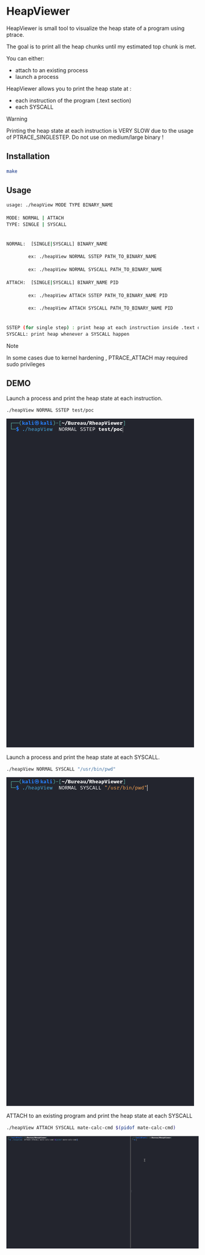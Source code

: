 # HeapViewer

HeapViewer is small tool to visualize the heap state of a program using ptrace. 

The goal is to print all the heap chunks until my estimated top chunk is met.

You can either:
- attach to an existing process 
- launch a process 

HeapViewer allows you to print the heap state at :
- each instruction of the program (.text section)
- each SYSCALL 


> [!WARNING]  
> Printing the heap state at each instruction is VERY SLOW due to the usage of PTRACE_SINGLESTEP. Do not use on medium/large binary ! 


## Installation

```bash
make
```

## Usage

```bash
usage: ./heapView MODE TYPE BINARY_NAME 

MODE: NORMAL | ATTACH 
TYPE: SINGLE | SYSCALL


NORMAL:  [SINGLE|SYSCALL] BINARY_NAME

        ex: ./heapView NORMAL SSTEP PATH_TO_BINARY_NAME

        ex: ./heapView NORMAL SYSCALL PATH_TO_BINARY_NAME

ATTACH:  [SINGLE|SYSCALL] BINARY_NAME PID

        ex: ./heapView ATTACH SSTEP PATH_TO_BINARY_NAME PID

        ex: ./heapView ATTACH SYSCALL PATH_TO_BINARY_NAME PID


SSTEP (for single step) : print heap at each instruction inside .text of the binary
SYSCALL: print heap whenever a SYSCALL happen
```

> [!NOTE]  
> In some cases due to kernel hardening , PTRACE_ATTACH may required sudo privileges 


## DEMO

Launch a process and print the heap state at each instruction.

```bash
./heapView NORMAL SSTEP test/poc
```

![normal_sstep](gif/normal_sstep.gif)

Launch a process and print the heap state at each SYSCALL.

```bash
./heapView NORMAL SYSCALL "/usr/bin/pwd"
```

![normal_syscall](gif/normal_syscall.gif)


ATTACH to an existing program and print the heap state at each SYSCALL

```bash
./heapView ATTACH SYSCALL mate-calc-cmd $(pidof mate-calc-cmd)
```

![attach_syscall](gif/attach_syscall.gif)
